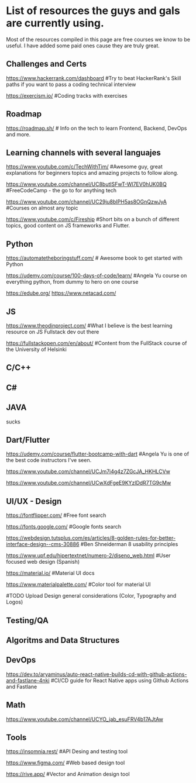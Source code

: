 # List of resources the guys and gals are currently using.

Most of the resources compiled in this page are free courses we know to be useful. I have added some paid ones cause they are truly great.

<h2> Challenges and Certs </h2>

https://www.hackerrank.com/dashboard #Try to beat HackerRank's Skill paths if you want to pass a coding technical interview

https://exercism.io/ #Coding tracks with exercises

<h2> Roadmap </h2>

https://roadmap.sh/ # Info on the tech to learn Frontend, Backend, DevOps and more.

<h2>Learning channels with several languajes </h2>

https://www.youtube.com/c/TechWithTim/ #Awesome guy, great explanations for beginners topics and amazing projects to follow along.

https://www.youtube.com/channel/UC8butISFwT-Wl7EV0hUK0BQ #FreeCodeCamp - the go to for anything tech

https://www.youtube.com/channel/UC29ju8bIPH5as8OGnQzwJyA #Courses on almost any topic

https://www.youtube.com/c/Fireship #Short bits on a bunch of different topics, good content on JS frameworks and Flutter.

<h2> Python </h2>

https://automatetheboringstuff.com/ # Awesome book to get started with Python

https://udemy.com/course/100-days-of-code/learn/ #Angela Yu course on everything python, from dummy to hero on one course

https://edube.org/
https://www.netacad.com/

<h2> JS </h2>

https://www.theodinproject.com/ #What I believe is the best learning resource on JS Fullstack dev out there

https://fullstackopen.com/en/about/ #Content from the FullStack course of the University of Helsinki

<h2> C/C++ </h2>
<h2> C# </h2>
<h2> JAVA </h2>

sucks

<h2> Dart/Flutter </h2>

https://udemy.com/course/flutter-bootcamp-with-dart #Angela Yu is one of the best code instructors I've seen.

https://www.youtube.com/channel/UCJm7i4g4z7ZGcJA_HKHLCVw

https://www.youtube.com/channel/UCwXdFgeE9KYzlDdR7TG9cMw
 
<h2> UI/UX - Design  </h2>

https://fontflipper.com/ #Free font search

https://fonts.google.com/ #Google fonts search

https://webdesign.tutsplus.com/es/articles/8-golden-rules-for-better-interface-design--cms-30886 #Ben Shneiderman 8 usability principles

https://www.upf.edu/hipertextnet/numero-2/diseno_web.html #User focused web design (Spanish)

https://material.io/ #Material UI docs

https://www.materialpalette.com/ #Color tool for material UI


#TODO Upload Design general considerations (Color, Typography and Logos)

<h2> Testing/QA </h2>
<h2> Algoritms and Data Structures </h2>
<h2> DevOps </h2>

https://dev.to/aryaminus/auto-react-native-builds-cd-with-github-actions-and-fastlane-4nki #CI/CD guide for React Native apps using Github Actions and Fastlane

<h2> Math </h2>

https://www.youtube.com/channel/UCYO_jab_esuFRV4b17AJtAw

<h2> Tools </h2>

https://insomnia.rest/ #API Desing and testing tool

https://www.figma.com/ #Web based design tool

https://rive.app/ #Vector and Animation design tool
